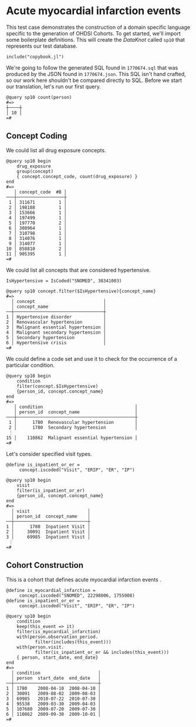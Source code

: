 # Acute myocardial infarction events

This test case demonstrates the construction of a domain specific
language specific to the generation of OHDSI Cohorts. To get started,
we'll import some boilerplate definitions. This will create the
*DataKnot* called `sp10` that represents our test database.

    include("copybook.jl")

We're going to follow the generated SQL found in `1770674.sql` that was
produced by the JSON found in `1770674.json`. This SQL isn't hand
crafted, so our work here shouldn't be compared directly to SQL.
Before we start our translation, let's run our first query.

    @query sp10 count(person)
    #=>
    ┼────┼
    │ 10 │
    =#

## Concept Coding

We could list all drug exposure concepts.

    @query sp10 begin
        drug_exposure
        group(concept)
        { concept.concept_code, count(drug_exposure) }
    end
    #=>
       │ concept_code  #B │
    ───┼──────────────────┼
     1 │ 311671         1 │
     2 │ 198188         1 │
     3 │ 153666         1 │
     4 │ 197499         1 │
     5 │ 197770         2 │
     6 │ 308964         1 │
     7 │ 310798         1 │
     8 │ 314076         1 │
     9 │ 314077         1 │
    10 │ 858810         2 │
    11 │ 905395         1 │
    =#

We could list all concepts that are considered hypertensive.

    IsHypertensive = IsCoded("SNOMED", 38341003)

    @query sp10 concept.filter($IsHypertensive){concept_name}
    #=>
      │ concept                          │
      │ concept_name                     │
    ──┼──────────────────────────────────┼
    1 │ Hypertensive disorder            │
    2 │ Renovascular hypertension        │
    3 │ Malignant essential hypertension │
    4 │ Malignant secondary hypertension │
    5 │ Secondary hypertension           │
    6 │ Hypertensive crisis              │
    =#

We could define a code set and use it to check for the occurrence of a
particular condition.

    @query sp10 begin
        condition
        filter(concept.$IsHypertensive)
        {person_id, concept.concept_name}
    end
    #=>
       │ condition                                   │
       │ person_id  concept_name                     │
    ───┼─────────────────────────────────────────────┼
     1 │      1780  Renovascular hypertension        │
     2 │      1780  Secondary hypertension           │
     ⋮
    15 │    110862  Malignant essential hypertension │
    =#

Let's consider specified visit types.

    @define is_inpatient_or_er =
         concept.iscoded("Visit", "ERIP", "ER", "IP")

    @query sp10 begin
        visit
        filter(is_inpatient_or_er)
        {person_id, concept.concept_name}
    end
    #=>
      │ visit                      │
      │ person_id  concept_name    │
    ──┼────────────────────────────┼
    1 │      1780  Inpatient Visit │
    2 │     30091  Inpatient Visit │
    3 │     69985  Inpatient Visit │
     ⋮
    =#

## Cohort Construction

This is a cohort that defines acute myocardial infarction events .

    @define is_myocardial_infarction =
         concept.iscoded("SNOMED", 22298006, 1755008)
    @define is_inpatient_or_er =
         concept.iscoded("Visit", "ERIP", "ER", "IP")

    @query sp10 begin
        condition
        keep(this_event => it)
        filter(is_myocardial_infarction)
        with(person.observation_period.
               filter(includes(this_event)))
        with(person.visit.
               filter(is_inpatient_or_er && includes(this_event)))
        { person, start_date, end_date}
    end
    #=>
      │ condition                      │
      │ person  start_date  end_date   │
    ──┼────────────────────────────────┼
    1 │ 1780    2008-04-10  2008-04-10 │
    2 │ 30091   2009-08-02  2009-08-03 │
    3 │ 69985   2010-07-22  2010-07-30 │
    4 │ 95538   2009-03-30  2009-04-03 │
    5 │ 107680  2009-07-20  2009-07-30 │
    6 │ 110862  2009-09-30  2009-10-01 │
    =#

